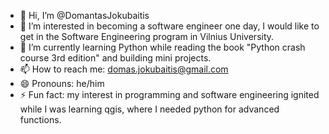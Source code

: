 - 👋 Hi, I’m @DomantasJokubaitis
- 👀 I’m interested in becoming a software engineer one day, I would like to get in the Software Engineering program in Vilnius University.
- 🌱 I’m currently learning Python while reading the book "Python crash course 3rd edition" and building mini projects.
- 📫 How to reach me: domas.jokubaitis@gmail.com
- 😄 Pronouns: he/him
- ⚡ Fun fact: my interest in programming and software engineering ignited while I was learning qgis, where I needed python for advanced functions. 

<!---
DomantasJokubaitis/DomantasJokubaitis is a ✨ special ✨ repository because its `README.md` (this file) appears on your GitHub profile.
You can click the Preview link to take a look at your changes.
--->
